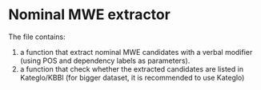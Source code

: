 # Nominal MWE extractor

The file contains:
1. a function that extract nominal MWE candidates with a verbal modifier (using POS and dependency labels as parameters).
2. a function that check whether the extracted candidates are listed in Kateglo/KBBI (for bigger dataset, it is recommended to use Kateglo)
